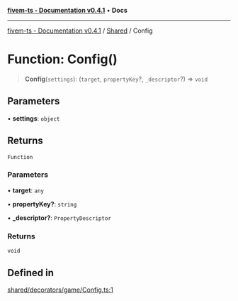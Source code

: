 [**fivem-ts - Documentation v0.4.1**](../../../README.md) • **Docs**

***

[fivem-ts - Documentation v0.4.1](../../../README.md) / [Shared](../README.md) / Config

# Function: Config()

> **Config**(`settings`): (`target`, `propertyKey`?, `_descriptor`?) => `void`

## Parameters

• **settings**: `object`

## Returns

`Function`

### Parameters

• **target**: `any`

• **propertyKey?**: `string`

• **\_descriptor?**: `PropertyDescriptor`

### Returns

`void`

## Defined in

[shared/decorators/game/Config.ts:1](https://github.com/Purpose-Dev/fivem-ts/blob/main/src/shared/decorators/game/Config.ts#L1)

